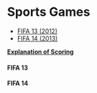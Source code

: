 # Sports Games

* [FIFA 13 (2012)](#fifa-13)
* [FIFA 14 (2013)](#fifa-14)

[**Explanation of Scoring**](https://aureliussr.github.io/aurelius-reviews/rubric)

#### FIFA 13

#### FIFA 14
